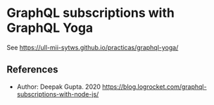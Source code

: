 # GraphQL subscriptions with GraphQL Yoga

See <https://ull-mii-sytws.github.io/practicas/graphql-yoga/>

## References

* Author: Deepak Gupta.  2020 <https://blog.logrocket.com/graphql-subscriptions-with-node-js/>
